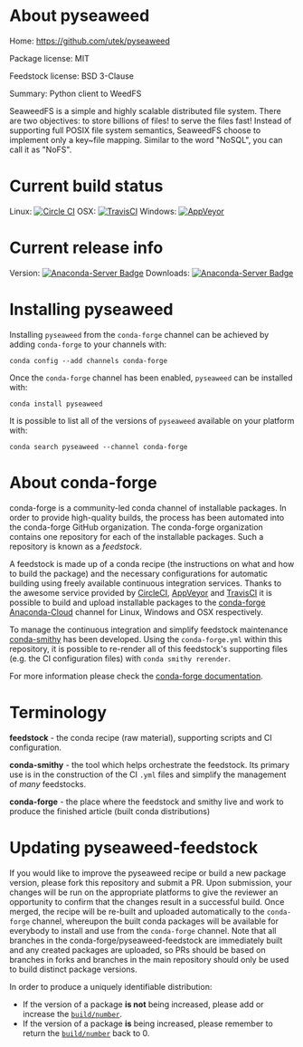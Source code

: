 About pyseaweed
===============

Home: https://github.com/utek/pyseaweed

Package license: MIT

Feedstock license: BSD 3-Clause

Summary: Python client to WeedFS

SeaweedFS is a simple and highly scalable distributed file system. There
are two objectives: to store billions of files! to serve the files fast!
Instead of supporting full POSIX file system semantics, SeaweedFS choose to
implement only a key~file mapping. Similar to the word "NoSQL", you can
call it as "NoFS".


Current build status
====================

Linux: [![Circle CI](https://circleci.com/gh/conda-forge/pyseaweed-feedstock.svg?style=shield)](https://circleci.com/gh/conda-forge/pyseaweed-feedstock)
OSX: [![TravisCI](https://travis-ci.org/conda-forge/pyseaweed-feedstock.svg?branch=master)](https://travis-ci.org/conda-forge/pyseaweed-feedstock)
Windows: [![AppVeyor](https://ci.appveyor.com/api/projects/status/github/conda-forge/pyseaweed-feedstock?svg=True)](https://ci.appveyor.com/project/conda-forge/pyseaweed-feedstock/branch/master)

Current release info
====================
Version: [![Anaconda-Server Badge](https://anaconda.org/conda-forge/pyseaweed/badges/version.svg)](https://anaconda.org/conda-forge/pyseaweed)
Downloads: [![Anaconda-Server Badge](https://anaconda.org/conda-forge/pyseaweed/badges/downloads.svg)](https://anaconda.org/conda-forge/pyseaweed)

Installing pyseaweed
====================

Installing `pyseaweed` from the `conda-forge` channel can be achieved by adding `conda-forge` to your channels with:

```
conda config --add channels conda-forge
```

Once the `conda-forge` channel has been enabled, `pyseaweed` can be installed with:

```
conda install pyseaweed
```

It is possible to list all of the versions of `pyseaweed` available on your platform with:

```
conda search pyseaweed --channel conda-forge
```


About conda-forge
=================

conda-forge is a community-led conda channel of installable packages.
In order to provide high-quality builds, the process has been automated into the
conda-forge GitHub organization. The conda-forge organization contains one repository
for each of the installable packages. Such a repository is known as a *feedstock*.

A feedstock is made up of a conda recipe (the instructions on what and how to build
the package) and the necessary configurations for automatic building using freely
available continuous integration services. Thanks to the awesome service provided by
[CircleCI](https://circleci.com/), [AppVeyor](http://www.appveyor.com/)
and [TravisCI](https://travis-ci.org/) it is possible to build and upload installable
packages to the [conda-forge](https://anaconda.org/conda-forge)
[Anaconda-Cloud](http://docs.anaconda.org/) channel for Linux, Windows and OSX respectively.

To manage the continuous integration and simplify feedstock maintenance
[conda-smithy](http://github.com/conda-forge/conda-smithy) has been developed.
Using the ``conda-forge.yml`` within this repository, it is possible to re-render all of
this feedstock's supporting files (e.g. the CI configuration files) with ``conda smithy rerender``.

For more information please check the [conda-forge documentation](https://conda-forge.org/docs/).

Terminology
===========

**feedstock** - the conda recipe (raw material), supporting scripts and CI configuration.

**conda-smithy** - the tool which helps orchestrate the feedstock.
                   Its primary use is in the construction of the CI ``.yml`` files
                   and simplify the management of *many* feedstocks.

**conda-forge** - the place where the feedstock and smithy live and work to
                  produce the finished article (built conda distributions)


Updating pyseaweed-feedstock
============================

If you would like to improve the pyseaweed recipe or build a new
package version, please fork this repository and submit a PR. Upon submission,
your changes will be run on the appropriate platforms to give the reviewer an
opportunity to confirm that the changes result in a successful build. Once
merged, the recipe will be re-built and uploaded automatically to the
`conda-forge` channel, whereupon the built conda packages will be available for
everybody to install and use from the `conda-forge` channel.
Note that all branches in the conda-forge/pyseaweed-feedstock are
immediately built and any created packages are uploaded, so PRs should be based
on branches in forks and branches in the main repository should only be used to
build distinct package versions.

In order to produce a uniquely identifiable distribution:
 * If the version of a package **is not** being increased, please add or increase
   the [``build/number``](http://conda.pydata.org/docs/building/meta-yaml.html#build-number-and-string).
 * If the version of a package **is** being increased, please remember to return
   the [``build/number``](http://conda.pydata.org/docs/building/meta-yaml.html#build-number-and-string)
   back to 0.